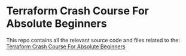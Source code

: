 # Terraform Crash Course For Absolute Beginners 

This repo contains all the relevant source code and files related to the: [Terraform Crash Course For Absolute Beginners]()

